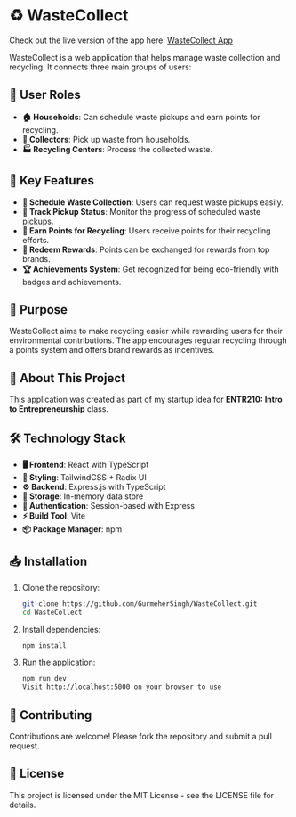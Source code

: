 # ♻️ WasteCollect
Check out the live version of the app here: [WasteCollect App](https://wastecollect.onrender.com)

WasteCollect is a web application that helps manage waste collection and recycling. It connects three main groups of users:

## 👥 User Roles

- **🏠 Households**: Can schedule waste pickups and earn points for recycling.
- **🚛 Collectors**: Pick up waste from households.
- **🏭 Recycling Centers**: Process the collected waste.

## 🌟 Key Features

- **📅 Schedule Waste Collection**: Users can request waste pickups easily.
- **📍 Track Pickup Status**: Monitor the progress of scheduled waste pickups.
- **🎯 Earn Points for Recycling**: Users receive points for their recycling efforts.
- **🎁 Redeem Rewards**: Points can be exchanged for rewards from top brands.
- **🏆 Achievements System**: Get recognized for being eco-friendly with badges and achievements.

## 🎯 Purpose

WasteCollect aims to make recycling easier while rewarding users for their environmental contributions. The app encourages regular recycling through a points system and offers brand rewards as incentives.

## 🚀 About This Project

This application was created as part of my startup idea for **ENTR210: Intro to Entrepreneurship** class.

## 🛠️ Technology Stack

- **🖥️ Frontend**: React with TypeScript
- **🎨 Styling**: TailwindCSS + Radix UI
- **⚙️ Backend**: Express.js with TypeScript
- **💾 Storage**: In-memory data store
- **🔐 Authentication**: Session-based with Express
- **⚡ Build Tool**: Vite
- **📦 Package Manager**: npm

## 📥 Installation

1. Clone the repository:
   ```sh
   git clone https://github.com/GurmeherSingh/WasteCollect.git
   cd WasteCollect
   ```
2. Install dependencies:
   ```sh
   npm install
   ```
3. Run the application:
   ```sh
   npm run dev
   Visit http://localhost:5000 on your browser to use
   ```

## 🤝 Contributing

Contributions are welcome! Please fork the repository and submit a pull request.

## 📜 License

This project is licensed under the MIT License - see the LICENSE file for details.
